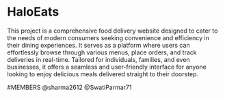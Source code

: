 # HaloEats
This project is a comprehensive food delivery website designed to cater to the needs of modern consumers seeking convenience and efficiency in their dining experiences. It serves as a platform where users can effortlessly browse through various menus, place orders, and track deliveries in real-time. Tailored for individuals, families, and even businesses, it offers a seamless and user-friendly interface for anyone looking to enjoy delicious meals delivered straight to their doorstep.


#MEMBERS
@sharma2612
@SwatiParmar71

